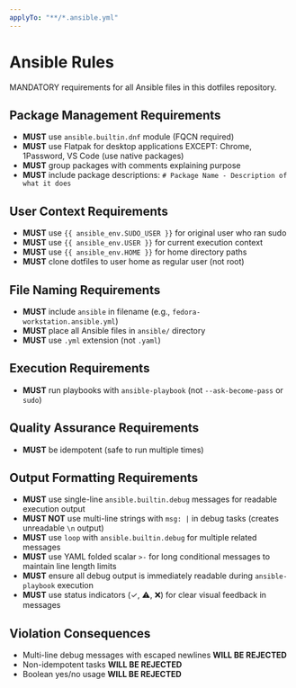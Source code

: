 ```yaml
---
applyTo: "**/*.ansible.yml"
---
```


# Ansible Rules

MANDATORY requirements for all Ansible files in this dotfiles repository.

## Package Management Requirements

- **MUST** use `ansible.builtin.dnf` module (FQCN required)
- **MUST** use Flatpak for desktop applications EXCEPT: Chrome, 1Password, VS Code (use native packages)
- **MUST** group packages with comments explaining purpose
- **MUST** include package descriptions: `# Package Name - Description of what it does`

## User Context Requirements

- **MUST** use `{{ ansible_env.SUDO_USER }}` for original user who ran sudo
- **MUST** use `{{ ansible_env.USER }}` for current execution context
- **MUST** use `{{ ansible_env.HOME }}` for home directory paths
- **MUST** clone dotfiles to user home as regular user (not root)

## File Naming Requirements

- **MUST** include `ansible` in filename (e.g., `fedora-workstation.ansible.yml`)
- **MUST** place all Ansible files in `ansible/` directory
- **MUST** use `.yml` extension (not `.yaml`)

## Execution Requirements

- **MUST** run playbooks with `ansible-playbook` (not `--ask-become-pass` or `sudo`)

## Quality Assurance Requirements

- **MUST** be idempotent (safe to run multiple times)

## Output Formatting Requirements

- **MUST** use single-line `ansible.builtin.debug` messages for readable execution output
- **MUST NOT** use multi-line strings with `msg: |` in debug tasks (creates unreadable `\n` output)
- **MUST** use `loop` with `ansible.builtin.debug` for multiple related messages
- **MUST** use YAML folded scalar `>-` for long conditional messages to maintain line length limits
- **MUST** ensure all debug output is immediately readable during `ansible-playbook` execution
- **MUST** use status indicators (✓, ⚠, ❌) for clear visual feedback in messages

## Violation Consequences

- Multi-line debug messages with escaped newlines **WILL BE REJECTED**
- Non-idempotent tasks **WILL BE REJECTED**
- Boolean yes/no usage **WILL BE REJECTED**
